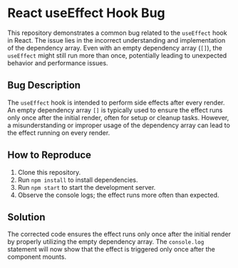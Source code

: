 # React useEffect Hook Bug

This repository demonstrates a common bug related to the `useEffect` hook in React.  The issue lies in the incorrect understanding and implementation of the dependency array.  Even with an empty dependency array (`[]`), the `useEffect` might still run more than once, potentially leading to unexpected behavior and performance issues.

## Bug Description
The `useEffect` hook is intended to perform side effects after every render. An empty dependency array `[]` is typically used to ensure the effect runs only once after the initial render, often for setup or cleanup tasks.  However, a misunderstanding or improper usage of the dependency array can lead to the effect running on every render.

## How to Reproduce
1. Clone this repository.
2. Run `npm install` to install dependencies.
3. Run `npm start` to start the development server.
4. Observe the console logs; the effect runs more often than expected.

## Solution
The corrected code ensures the effect runs only once after the initial render by properly utilizing the empty dependency array. The `console.log` statement will now show that the effect is triggered only once after the component mounts.
